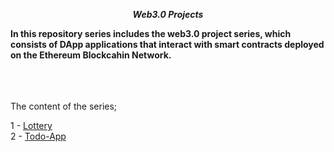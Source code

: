 **_<center> Web3.0 Projects </center>_**

**In this repository series includes the web3.0 project series, which consists of DApp applications that interact with smart contracts deployed on the Ethereum Blockcahin Network.**

<br>

<br>

<br>
The content of the series;

1 - [Lottery](01-lottery/README.md) <br>
2 - [Todo-App](02-todo-app/README.md) <br>
